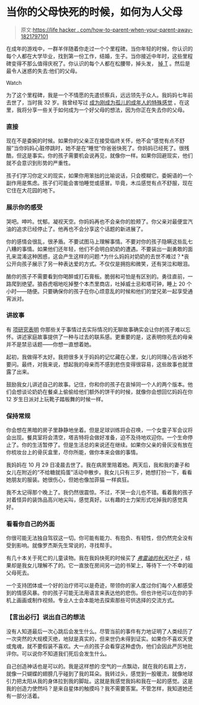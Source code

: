 # 当你的父母快死的时候，如何为人父母

> 原文:[https://life hacker . com/how-to-parent-when-your-parent-away-1821797101](https://lifehacker.com/how-to-parent-when-your-parent-is-dying-1821797101)

在成年的游戏中，一群羊伴随着你走过一个个里程碑。当你年轻的时候，你认识的每个人都在大学毕业，找到第一份工作，结婚，生子。当你接近中年时，这些里程碑变得不那么值得庆祝了。你认识的每个人都在松腰带，掉头发， [掉 T](https://www.webmd.com/men/features/low-testosterone-explained-how-do-you-know-when-levels-are-too-low) 。然后是最令人迷惑的失去:他们的父母。

Watch

为了这个里程碑，我是一个不情愿的先遣侦察兵，远远领先于众人。我妈妈七年前去世了，当时我 32 岁。我曾经写过 [成为刚成为孤儿的成年人的特殊感觉](https://adequateman.deadspin.com/how-to-bury-your-parents-1691952087#_ga=2.5894586.88908858.1515507736-402151780.1496325830) 。在这里，我将分享一些关于如何成为一个好父母的想法，因为你正在失去你的父母。

### **直接**

现在不是委婉的时候。如果你的父亲正在接受临终关怀，他不会“感觉有点不舒服”当你妈妈心脏停跳时，她不是在“睡觉”你爸爸快死了。你妈妈已经死了。很残酷，但这是事实。你的孩子需要机会说再见，就像你一样。如果你回避现实，他们就不会意识到形势的严重性。

孩子们学习你定义的现实，如果你用笨拙的比喻说话，只会模糊它。委婉语的一个副作用是焦虑。孩子们可能会害怕睡觉或感冒。毕竟，木瓜感觉有点不舒服，现在它住在大花园的地下。

### **展示你的感受**

哭吧。呻吟。忧郁。凝视天空。你妈妈再也不会亲你的脸颊了。你父亲对最便宜汽油的追求已经停止了。他再也不会分享这个话题的新进展了。

你的感情会很乱，很矛盾。不要试图马上理解事情。不要对你的孩子隐瞒这些乱七八糟的事情。如果他们还年轻，他们不会明白奶奶的遭遇。不要装出一副勇敢的面孔来混淆这种困惑，这会产生这样的问题:*为什么妈妈对奶奶的去世不难过？*丧公开向孩子展示了另一种表达爱的方式。不仅仅是拥抱和微笑，还有哭泣和眼泪。

酪你的孩子不需要看到你喝醉或打石膏板。脆弱和可怕是有区别的。勇往直前，一路爬到绝望。狼吞虎咽地吃掉整个本杰里商店，吐掉威士忌和塔可钟，睡上 20 个小时——随便。只要确保你的孩子在你心烦意乱的时候和他们的堂兄弟一起享受通宵派对。

### **讲故事**

有 [项研究表明](https://www.theatlantic.com/education/archive/2013/12/what-kids-learn-from-hearing-family-stories/282075/) 你那些关于事情过去实际情况的无聊故事确实会让你的孩子难以忘怀。讲述家庭故事提供了一种与过去的联系感。更重要的是，这表明你死去的母亲并不是禁忌话题——你想一直想着她。

起初，我做得不太好。我把很多关于妈妈的记忆藏在心里，女儿的同理心告诉她不要问。最终，对我来说，想起我的母亲而不感到悲伤变得很容易，这些故事也就泄露了出来。

鼓励我女儿讲述自己的故事。记住，你和你的孩子在哀悼同一个人的两个版本。他们会想谈论奶奶在餐桌上偷偷给他们额外的饼干的时候，就像你会想回忆妈妈在你 12 岁生日派对上玩靴子踏板舞的时候一样。

### **保持常规**

你会想在黑暗的房子里静静地坐着。但是足球训练将会召唤，一个女童子军会议将会出现。餐具室将会清空，塔吉特将会做好准备，迫不及待地欢迎你。一个生命停止了。你的生活暂停了。但是生活总的来说还在继续。如果你父亲的骨灰没有放在你梳妆台上的骨灰盒里，尽你所能，做你本来会做的事情。

我妈妈在 10 月 29 日凌晨去世了。我在病房里陪着她。两天后，我和我的妻子和女儿在附近的“不给糖就捣蛋”活动中散步。我女儿只有三岁，她想打扮一下，看看她朋友的服装。她很伤心，但她也像加菲猫 一样疯狂。

我不太记得那个晚上了。我仍然很震惊。不过，不哭一会儿也不错。看着我的孩子对着怪异的装饰品高兴地尖叫，感觉真好。以有趣的士力架形式吃掉我的感觉真好。

### **看看你自己的外面**

你很可能无法独自驾驭这一切。你可能有能力、有抱负、有韧性，但仍然完全没有受到影响。就像罗杰斯先生常说的，寻找帮手。

有几十本关于死亡的儿童读物。我在我妈快死的时候买了 [*弗雷迪的秋天叶子*](https://books.google.com/books/about/The_Fall_of_Freddie_the_Leaf.html?id=FmOyQAAACAAJ) ，结果却是我女儿理解不了的。它一直放在房间另一边的书架上，等待下一个不幸的祖父母死去。

一个支持团体或一个好的治疗师可以是奇迹，带领你的家人度过你们每个人都感受到的情感风暴。你的孩子可能无法用语言来表达他的悲伤。但也许他可以在你的手机上画画或制作视频。专业人士会本能地去探索那些可供选择的交流方式。

### 【言出必行】说出自己的想法

没有人知道最后一次心跳后会发生什么。尽管当前的事件有力地证明了人类经历了一次突然的大规模灭绝，地狱是真实的，但来世仍未得到证实。如果你不喜欢天使或鬼魂，就不要假装不喜欢。大一点的孩子会看穿这种虚伪，他们会因此严厉地批评你。可以说你不知道我们死后会发生什么。

自己创造神话也是可以的。我是这样想的:空气的一点飘动，就在我的右肩上方，就像一只蝴蝶的翅膀几乎碰到了我的耳朵。我转过头，感觉到一股暖流，就像地球引力把太阳从我的身体拉到我的脚趾。这就是我感觉我妈和我在一起的感觉。这是我的创造力使然吗？是来自星体的触摸吗？我不需要答案。不管怎样，我知道她还有一部分活着。